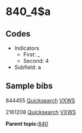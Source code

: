 # 840\_4$a

## Codes

-   Indicators
    -   First: \_
    -   Second: 4
-   Subfield: a

## Sample bibs

844455 [Quicksearch](https://search.library.yale.edu/catalog/844455) [VXWS](http://prodorbis.library.yale.edu:7014/vxws/GetHoldingsService?bibId=844455)

2161208 [Quicksearch](https://search.library.yale.edu/catalog/2161208) [VXWS](http://prodorbis.library.yale.edu:7014/vxws/GetHoldingsService?bibId=2161208)

**Parent topic:**[840](../../tags/840/840.md)

